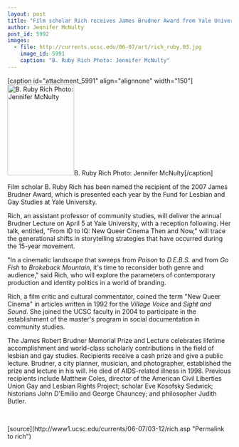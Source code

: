 ```yaml
---
layout: post
title: "Film scholar Rich receives James Brudner Award from Yale University"
author: Jennifer McNulty 
post_id: 5992
images:
  - file: http://currents.ucsc.edu/06-07/art/rich_ruby.03.jpg
    image_id: 5991
    caption: "B. Ruby Rich Photo: Jennifer McNulty"
---
```


[caption id="attachment_5991" align="alignnone" width="150"]<a href="http://localhost/mysite/wp-content/uploads/2007/03/rich_ruby.03.jpg"><img class="size-full wp-image-5991" src="http://localhost/mysite/wp-content/uploads/2007/03/rich_ruby.03.jpg" alt="B. Ruby Rich Photo: Jennifer McNulty" width="150" height="204" /></a>B. Ruby Rich Photo: Jennifer McNulty[/caption]
<a name="content" id="content"></a>
<p>
  Film scholar B. Ruby Rich has been named the recipient of the 2007 James Brudner Award, which is presented each year by the Fund for Lesbian and Gay Studies at Yale University.
</p>
<p>
  Rich, an assistant professor of community studies, will deliver the annual Brudner Lecture on April 5 at Yale University, with a reception following. Her talk, entitled, "From ID to IQ: New Queer Cinema Then and Now," will trace the generational shifts in storytelling strategies that have occurred during the 15-year movement.
</p>
<p>
  "In a cinematic landscape that sweeps from <i>Poison</i> to <i>D.E.B.S.</i> and from <i>Go Fish</i> to <i>Brokeback Mountain</i>, it's time to reconsider both genre and audience," said Rich, who will explore the parameters of contemporary production and identity politics in a world of branding.
</p>
<p>
  Rich, a film critic and cultural commentator, coined the term "New Queer Cinema" in articles written in 1992 for the <i>Village Voice</i> and <i>Sight and Sound</i>. She joined the UCSC faculty in 2004 to participate in the establishment of the master's program in social documentation in community studies.
</p>
<p>
  The James Robert Brudner Memorial Prize and Lecture celebrates lifetime accomplishment and world-class scholarly contributions in the field of lesbian and gay studies. Recipients receive a cash prize and give a public lecture. Brudner, a city planner, musician, and photographer, established the prize and lecture in his will. He died of AIDS-related illness in 1998. Previous recipients include Matthew Coles, director of the American Civil Liberties Union Gay and Lesbian Rights Project; scholar Eve Kosofsky Sedwick; historians John D'Emilio and George Chauncey; and philosopher Judith Butler.
</p>
<p>
  <br>
</p>
[source](http://www1.ucsc.edu/currents/06-07/03-12/rich.asp "Permalink to rich")
